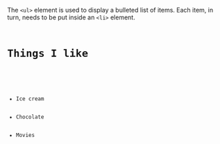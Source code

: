 The `<ul>` element is used to display a bulleted list of items. Each item, in turn, needs to be put inside an `<li>` element.

<codeblock language="html" type="lesson">
<code>
<h1>Things I like</h1>

<ul>
  <li>Ice cream</li>
  <li>Chocolate</li>
  <li>Movies</li>
</ul>
</code>
</codeblock>